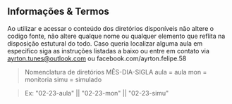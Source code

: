 ## Informações & Termos

Ao utilizar e acessar o conteúdo dos diretórios disponíveis não altere
o codigo fonte, não altere qualque nome ou qualquer elemento que reflita
na disposição estutural do todo. Caso queria localizar alguma aula em
especifico siga as instruções listadas a baixo ou entre em contato via
ayrton.tunes@outlook.com ou facebook.com/ayrton.felipe.58

> Nomenclatura de diretórios MÊS-DIA-SIGLA
> aula = aula 
> mon  = monitoria
> simu = simulado

> Ex: "02-23-aula" || "02-23-mon" || "02-23-simu"

